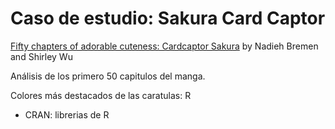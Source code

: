Caso de estudio: Sakura Card Captor
====================================

[Fifty chapters of adorable cuteness: Cardcaptor Sakura](http://www.datasketch.es/june/code/nadieh/)
by Nadieh Bremen and Shirley Wu

Análisis de los primero 50 capitulos del manga.

Colores más destacados de las caratulas: R
- CRAN: librerias de R